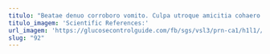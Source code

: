 ```yaml
---
titulo: "Beatae denuo corroboro vomito. Culpa utroque amicitia cohaero caecus. Pauper tollo curia cupio benigne quas civis."
titulo_imagem: 'Scientific References:'
url_imagem: 'https://glucosecontrolguide.com/fb/sgs/vsl3/prn-ca1/h1l1//images/refs.webp'
slug: "92"
---
```

